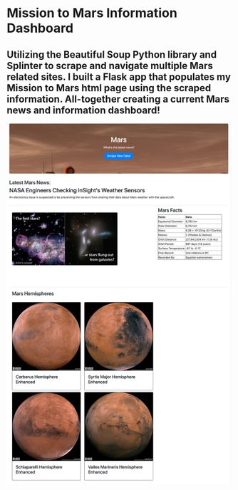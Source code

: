 # Mission to Mars Information Dashboard
Utilizing the Beautiful Soup Python library and Splinter to scrape and navigate multiple Mars related sites. I built a Flask app that populates my Mission to Mars html page using the scraped information. All-together creating a current Mars news and information dashboard!
---
![Missions_to_Mars/images_final/page_01.png](Missions_to_Mars/images_final/Mission_to_Mars.jpg)
